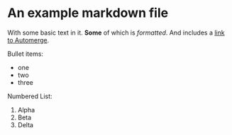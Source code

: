 # An example markdown file

With some basic text in it.
**Some** of which is _formatted_.
And includes a [link to Automerge](https://automerge.org/).

Bullet items:

- one
- two
- three

Numbered List:

1. Alpha
2. Beta
3. Delta


